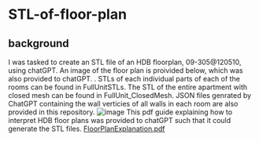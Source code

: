 # STL-of-floor-plan
## background
I was tasked to create an STL file of an HDB floorplan, 09-305@120510, using chatGPT. An image of the floor plan is proivided below, which was also provided to chatGPT. . STLs of each individual parts of each of the rooms can be found in FullUnitSTLs. The STL of the entire apartment with closed mesh can be found in FullUnit_ClosedMesh. JSON files genrated by ChatGPT containing the wall verticies of all walls in each room are also provided in this repository. 
![image](https://github.com/user-attachments/assets/2a178f8b-ad38-4ce2-b6ba-40decc60dea6)
This pdf guide explaining how to interpret HDB floor plans was provided to chatGPT such that it could generate the STL files. 
[FloorPlanExplanation.pdf](https://github.com/user-attachments/files/20689493/FloorPlanExplanation.pdf)


